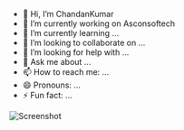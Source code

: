 - 👋 Hi, I’m  ChandanKumar
- 🔭 I’m currently working on Asconsoftech
- 🌱 I’m currently learning ...
- 👯 I’m looking to collaborate on ...
- 🤔 I’m looking for help with ...
- 💬 Ask me about ...
- 📫 How to reach me: ...
- 😄 Pronouns: ...
- ⚡ Fun fact: ...


<img src="https://user-images.githubusercontent.com/80754608/141975864-9426bedf-95d4-4656-9d2b-2e8327bbcd7e.png" alt="Screenshot" style="max-width: 100%;">
